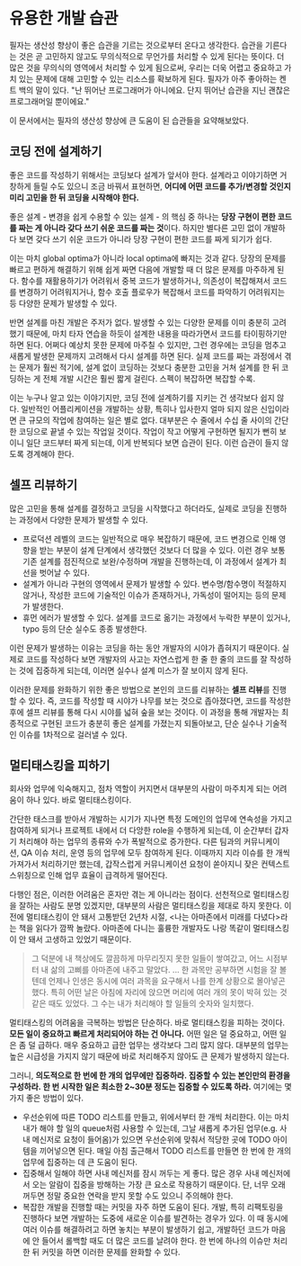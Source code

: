 # 유용한 개발 습관

필자는 생산성 향상이 좋은 습관을 기르는 것으로부터 온다고 생각한다. 습관을 기른다는 것은 곧 고민하지 않고도 무의식적으로 무언가를 처리할 수 있게 된다는 뜻이다. 더 많은 것을 무의식의 영역에서 처리할 수 있게 됨으로써, 우리는 더욱 어렵고 중요하고 가치 있는 문제에 대해 고민할 수 있는 리소스를 확보하게 된다. 필자가 아주 좋아하는 켄트 백의 말이 있다. "난 뛰어난 프로그래머가 아니에요. 단지 뛰어난 습관을 지닌 괜찮은 프로그래머일 뿐이에요."

이 문서에서는 필자의 생산성 향상에 큰 도움이 된 습관들을 요약해보았다.

## 코딩 전에 설계하기

좋은 코드를 작성하기 위해서는 코딩보다 설계가 앞서야 한다. 설계라고 이야기하면 거창하게 들릴 수도 있으니 조금 바꿔서 표현하면, **어디에 어떤 코드를 추가/변경할 것인지 미리 고민을 한 뒤 코딩을 시작해야 한다.**

좋은 설계 - 변경을 쉽게 수용할 수 있는 설계 - 의 핵심 중 하나는 **당장 구현이 편한 코드를 짜는 게 아니라 갖다 쓰기 쉬운 코드를 짜는 것**이다. 하지만 별다른 고민 없이 개발하다 보면 갖다 쓰기 쉬운 코드가 아니라 당장 구현이 편한 코드를 짜게 되기가 쉽다.

이는 마치 global optima가 아니라 local optima에 빠지는 것과 같다. 당장의 문제를 빠르고 편하게 해결하기 위해 쉽게 짜면 다음에 개발할 때 더 많은 문제를 마주하게 된다. 함수를 재활용하기가 어려워서 중복 코드가 발생하거나, 의존성이 복잡해져서 코드를 변경하기 어려워지거나, 함수 호출 플로우가 복잡해서 코드를 파악하기 어려워지는 등 다양한 문제가 발생할 수 있다.

반면 설계를 마친 개발은 주저가 없다. 발생할 수 있는 다양한 문제를 이미 충분히 고려했기 때문에, 마치 타자 연습을 하듯이 설계한 내용을 따라가면서 코드를 타이핑하기만 하면 된다. 어쩌다 예상치 못한 문제에 마주칠 수 있지만, 그런 경우에는 코딩을 멈추고 새롭게 발생한 문제까지 고려해서 다시 설계를 하면 된다. 실제 코드를 짜는 과정에서 겪는 문제가 훨씬 적기에, 설계 없이 코딩하는 것보다 충분한 고민을 거쳐 설계를 한 뒤 코딩하는 게 전체 개발 시간은 훨씬 짧게 걸린다. 스펙이 복잡하면 복잡할 수록.

이는 누구나 알고 있는 이야기지만, 코딩 전에 설계하기를 지키는 건 생각보다 쉽지 않다. 일반적인 어플리케이션을 개발하는 상황, 특히나 입사한지 얼마 되지 않은 신입이라면 큰 규모의 작업에 참여하는 일은 별로 없다. 대부분은 수 줄에서 수십 줄 사이의 간단한 코딩으로 끝낼 수 있는 작업일 것이다. 작업이 작고 어떻게 구현하면 될지가 뻔히 보이니 일단 코드부터 짜게 되는데, 이게 반복되다 보면 습관이 된다. 이런 습관이 들지 않도록 경계해야 한다.

## 셀프 리뷰하기

많은 고민을 통해 설계를 결정하고 코딩을 시작했다고 하더라도, 실제로 코딩을 진행하는 과정에서 다양한 문제가 발생할 수 있다.

- 프로덕션 레벨의 코드는 일반적으로 매우 복잡하기 때문에, 코드 변경으로 인해 영향을 받는 부분이 설계 단계에서 생각했던 것보다 더 많을 수 있다. 이런 경우 보통 기존 설계를 점진적으로 보완/수정하며 개발을 진행하는데, 이 과정에서 설계가 최선을 벗어날 수 있다.
- 설계가 아니라 구현의 영역에서 문제가 발생할 수 있다. 변수명/함수명이 적절하지 않거나, 작성한 코드에 기술적인 이슈가 존재하거나, 가독성이 떨어지는 등의 문제가 발생한다.
- 휴먼 에러가 발생할 수 있다. 설계를 코드로 옮기는 과정에서 누락한 부분이 있거나, typo 등의 단순 실수도 종종 발생한다.

이런 문제가 발생하는 이유는 코딩을 하는 동안 개발자의 시야가 좁혀지기 때문이다. 실제로 코드를 작성하다 보면 개발자의 사고는 자연스럽게 한 줄 한 줄의 코드를 잘 작성하는 것에 집중하게 되는데, 이러면 실수나 설계 미스가 잘 보이지 않게 된다.

이러한 문제를 완화하기 위한 좋은 방법으로 본인의 코드를 리뷰하는 **셀프 리뷰**를 진행할 수 있다. 즉, 코드를 작성할 때 시야가 나무를 보는 것으로 좁아졌다면, 코드를 작성한 후에 셀프 리뷰를 통해 다시 시야를 넓혀 숲을 보는 것이다. 이 과정을 통해 개발자는 최종적으로 구현된 코드가 충분히 좋은 설계를 가졌는지 되돌아보고, 단순 실수나 기술적인 이슈를 1차적으로 걸러낼 수 있다.

## 멀티태스킹을 피하기

회사와 업무에 익숙해지고, 점차 역할이 커지면서 대부분의 사람이 마주치게 되는 어려움이 하나 있다. 바로 멀티태스킹이다.

간단한 태스크를 받아서 개발하는 시기가 지나면 특정 도메인의 업무에 연속성을 가지고 참여하게 되거나 프로젝트 내에서 더 다앙한 role을 수행하게 되는데, 이 순간부터 갑자기 처리해야 하는 업무의 종류와 수가 폭발적으로 증가한다. 다른 팀과의 커뮤니케이션, QA 이슈 처리, 운영 등의 업무에 모두 참여하게 된다. 이때까지 지라 이슈를 한 개씩 가져가서 처리하기만 했는데, 갑작스럽게 커뮤니케이션 요청이 쏟아지니 잦은 컨텍스트 스위칭으로 인해 업무 효율이 급격하게 떨어진다.

다행인 점은, 이러한 어려움은 혼자만 겪는 게 아니라는 점이다. 선천적으로 멀티태스킹을 잘하는 사람도 분명 있겠지만, 대부분의 사람은 멀티태스킹을 제대로 하지 못한다. 이전에 멀티태스킹이 안 돼서 고통받던 2년차 시절, <나는 아마존에서 미래를 다녔다>라는 책을 읽다가 깜짝 놀랐다. 아마존에 다니는 훌륭한 개발자도 나랑 똑같이 멀티태스킹이 안 돼서 고생하고 있었기 때문이다.

> 그 덕분에 내 책상에도 깔끔하게 마무리짓지 못한 일들이 쌓여갔고, 어느 시점부터 내 삶의 고삐를 아마존에 내주고 말았다.
...
한 과목만 공부하면 시험을 잘 볼 텐데 언제나 인생은 동시에 여러 과목을 요구해서 나를 한계 상황으로 몰아넣곤 했다. 특히 어떤 날은 아침에 자리에 앉으면 머리에 여러 개의 못이 박혀 있는 것 같은 때도 있었다. 그 수는 내가 처리해야 할 일들의 숫자와 일치했다.

멀티태스킹의 어려움을 극복하는 방법은 단순하다. 바로 멀티태스킹을 피하는 것이다. **모든 일이 중요하고 빠르게 처리되어야 하는 건 아니다.** 어떤 일은 덜 중요하고, 어떤 일은 좀 덜 급하다. 매우 중요하고 급한 업무는 생각보다 그리 많지 않다. 대부분의 업무는 높은 시급성을 가지지 않기 때문에 바로 처리해주지 않아도 큰 문제가 발생하지 않는다.

그러니, **의도적으로 한 번에 한 개의 업무에만 집중하라. 집중할 수 있는 본인만의 환경을 구성하라. 한 번 시작한 일은 최소한 2~30분 정도는 집중할 수 있도록 하라.** 여기에는 몇 가지 좋은 방법이 있다.

- 우선순위에 따른 TODO 리스트를 만들고, 위에서부터 한 개씩 처리한다. 이는 마치 내가 해야 할 일의 queue처럼 사용할 수 있는데, 그날 새롭게 추가된 업무(e.g. 사내 메신저로 요청이 들어옴)가 있으면 우선순위에 맞춰서 적당한 곳에 TODO 아이템을 끼어넣으면 된다. 매일 아침 출근해서 TODO 리스트를 만들면 한 번에 한 개의 업무에 집중하는 데 큰 도움이 된다.
- 집중해서 일해야 하면 사내 메신저를 잠시 꺼두는 게 좋다. 많은 경우 사내 메신저에서 오는 알람이 집중을 방해하는 가장 큰 요소로 작용하기 때문이다. 단, 너무 오래 꺼두면 정말 중요한 연락을 받지 못할 수도 있으니 주의해야 한다.
- 복잡한 개발을 진행할 때는 커밋을 자주 하면 도움이 된다. 개발, 특히 리팩토링을 진행하다 보면 개발하는 도중에 새로운 이슈를 발견하는 경우가 있다. 이 때 동시에 여러 이슈를 해결하려고 하면 놓치는 부분이 발생하기 쉽고, 개발하던 코드가 마음에 안 들어서 롤백할 때도 더 많은 코드를 날려야 한다. 한 번에 하나의 이슈만 처리한 뒤 커밋을 하면 이러한 문제를 완화할 수 있다.
